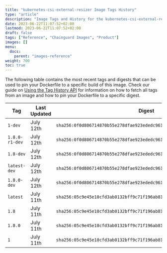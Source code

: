 ```yaml
---
title: "kubernetes-csi-external-resizer Image Tags History"
type: "article"
description: "Image Tags and History for the kubernetes-csi-external-resizer Chainguard Image"
date: 2023-06-22T11:07:52+02:00
lastmod: 2023-06-22T11:07:52+02:00
draft: false
tags: ["Reference", "Chainguard Images", "Product"]
images: []
menu:
  docs:
    parent: "images-reference"
weight: 700
toc: true
---
```


The following table contains the most recent tags and digests that can be used to pin your Dockerfile to a specific build of this image. Check our guide on [Using the Tag History API](/chainguard/chainguard-images/using-the-tag-history-api/) for information on how to fetch all tags from an image and how to pin your Dockerfile to a specific digest.

| Tag            | Last Updated | Digest                                                                    |
|----------------|--------------|---------------------------------------------------------------------------|
| `1-dev`        | July 12th    | `sha256:0f0d806714870b55e278dfae923ededc9611723d089b03cabb6a8fa4fcebd340` |
| `1.8.0-r1-dev` | July 12th    | `sha256:0f0d806714870b55e278dfae923ededc9611723d089b03cabb6a8fa4fcebd340` |
| `1.8-dev`      | July 12th    | `sha256:0f0d806714870b55e278dfae923ededc9611723d089b03cabb6a8fa4fcebd340` |
| `latest-dev`   | July 12th    | `sha256:0f0d806714870b55e278dfae923ededc9611723d089b03cabb6a8fa4fcebd340` |
| `1.8.0-dev`    | July 12th    | `sha256:0f0d806714870b55e278dfae923ededc9611723d089b03cabb6a8fa4fcebd340` |
| `latest`       | July 11th    | `sha256:05c9e45e10cfd3ab0132bff9c71f196ab8144501a083459c96723ea0d8e392e3` |
| `1.8`          | July 11th    | `sha256:05c9e45e10cfd3ab0132bff9c71f196ab8144501a083459c96723ea0d8e392e3` |
| `1.8.0`        | July 11th    | `sha256:05c9e45e10cfd3ab0132bff9c71f196ab8144501a083459c96723ea0d8e392e3` |
| `1`            | July 11th    | `sha256:05c9e45e10cfd3ab0132bff9c71f196ab8144501a083459c96723ea0d8e392e3` |
